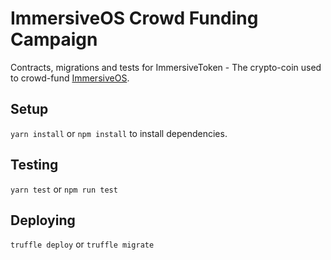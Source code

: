 # ImmersiveOS Crowd Funding Campaign
Contracts, migrations and tests for ImmersiveToken - The crypto-coin used to crowd-fund [ImmersiveOS](https://immersiveos.com).

## Setup
`yarn install` or `npm install` to install dependencies.

## Testing
`yarn test` or `npm run test`

## Deploying
`truffle deploy` or `truffle migrate`

